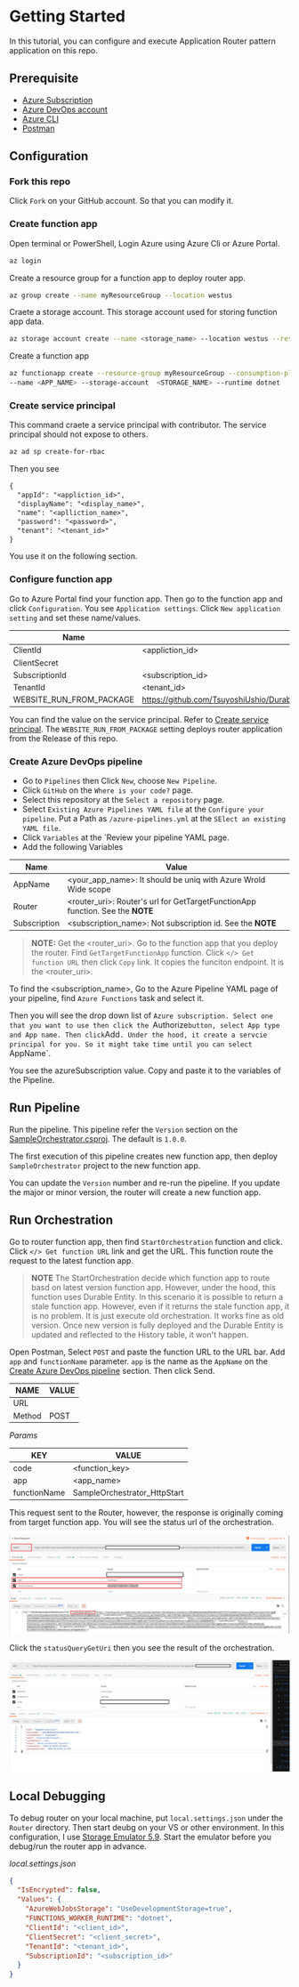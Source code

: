 # Getting Started

In this tutorial, you can configure and execute Application Router pattern application on this repo. 

## Prerequisite

- [Azure Subscription](https://azure.microsoft.com/)
- [Azure DevOps account](https://azure.microsoft.com/en-us/services/devops/)
- [Azure CLI](https://docs.microsoft.com/en-us/cli/azure/install-azure-cli?view=azure-cli-latest)
- [Postman](https://www.getpostman.com/) 

## Configuration

### Fork this repo

Click `Fork` on your GitHub account. So that you can modify it. 

### Create function app

Open terminal or PowerShell, Login Azure using Azure Cli or Azure Portal. 

```bash
az login
```

Create a resource group for a function app to deploy router app.

```bash
az group create --name myResourceGroup --location westus
```

Craete a storage account. This storage account used for storing function app data.

```bash
az storage account create --name <storage_name> --location westus --resource-group myResourceGroup --sku Standard_LRS
```

Create a function app

```bash
az functionapp create --resource-group myResourceGroup --consumption-plan-location westus \
--name <APP_NAME> --storage-account  <STORAGE_NAME> --runtime dotnet
```

### Create service principal

This command craete a service principal with contributor. The service principal should not expose to others. 

```bash
az ad sp create-for-rbac
```

Then you see 

```
{
  "appId": "<appliction_id>",
  "displayName": "<display_name>",
  "name": "<aplliction_name>",
  "password": "<password>",
  "tenant": "<tenant_id>"
}
```
You use it on the following section.

### Configure function app

Go to Azure Portal find your function app. Then go to the function app and click `Configuration`. You see `Application settings`. Click `New application setting` and set these name/values.

| Name | Value |
| ---- | ----- |
| ClientId | <appliction_id> |
| ClientSecret | <password> |
| SubscriptionId | <subscription_id> |
| TenantId | <tenant_id> |
| WEBSITE_RUN_FROM_PACKAGE | https://github.com/TsuyoshiUshio/DurableFunctionsRouter/releases/download/1.0.0/router.zip |

You can find the value on the service principal. Refer to [Create service principal](#Create-service-principal). The `WEBSITE_RUN_FROM_PACKAGE` setting deploys router application from the Release of this repo. 

### Create Azure DevOps pipeline
- Go to `Pipelines` then Click `New`, choose `New Pipeline`. 
- Click `GitHub` on the `Where is your code?` page. 
- Select this repository at the `Select a repository` page.
- Select `Existing Azure Pipelines YAML file` at the `Configure your pipeline`. Put a Path as `/azure-pipelines.yml` at the `SElect an existing YAML file`. 
- Click `Variables` at the `Review your pipeline YAML page.
- Add the following Variables 

| Name | Value |
| ---- | ----- |
| AppName | <your_app_name>: It should be uniq with Azure Wrold Wide scope|
| Router | <router_uri>: Router's url for GetTargetFunctionApp function. See the **NOTE** |
| Subscription | <subscription_name>: Not subscription id. See the **NOTE** |

> **NOTE:**
Get the <router_uri>. Go to the function app that you deploy the router. Find `GetTargetFunctionApp` function. Click `</> Get function URL` then click `Copy` link. It copies the funciton endpoint. It is the <router_uri>.

To find the <subscription_name>, Go to the Azure Pipeline YAML page of your pipeline, find `Azure Functions` task and select it. 

Then you will see the drop down list of `Azure subscription. Select one that you want to use then click the `Authorize` button, select App type and App name. Then click `Add`. Under the hood, it create a servcie principal for you. So it might take time until you can select `AppName`. 

You see the azureSubscription value. Copy and paste it to the variables of the Pipeline. 

## Run Pipeline

Run the pipeline. This pipeline refer the `Version` section on the [SampleOrchestrator.csproj](../SampleOrchestrator/SampleOrchestrator.csproj). The default is `1.0.0`.

The first execution of this pipeline creates new function app, then deploy `SampleOrchestrator` project to the new function app. 

You can update the `Version` number and re-run the pipeline. If you update the major or minor version, the router will create a new function app. 

## Run Orchestration

Go to router function app, then find `StartOrchestration` function and click. Click `</> Get function URL` link and get the URL. This function route the request to the latest function app. 

> **NOTE** The StartOrchestration decide which function app to route basd on latest version function app. However, under the hood, this function uses Durable Entity. In this scenario it is possible to return a stale function app. However, even if it returns the stale function app, it is no problem. It is just execute old orchestration. It works fine as old version. Once new version is fully deployed and the Durable Entity is updated and reflected to the History table, it won't happen.

Open Postman, Select `POST` and paste the function URL to the URL bar. Add `app` and `functionName` parameter. `app` is the name as the `AppName` on the [Create Azure DevOps pipeline](#Create-Azure-DevOps-pipeline) section. Then click Send. 

| NAME | VALUE |
| ---- | ----- |
| URL  | <StartOperation function URL> |
| Method | POST |

_Params_

| KEY | VALUE |
| --- | ----- |
| code | <function_key> |
| app  | <app_name> |
| functionName | SampleOrchestrator_HttpStart |

This request sent to the Router, however, the response is originally coming from target function app. You will see the status url of the orchestration. 

![Request for Start Orchestration](images/postman1.png)

Click the `statusQueryGetUri` then you see the result of the orchestration. 

![Status Query](images/postman2.png)

## Local Debugging

To debug router on your local machine, put `local.settings.json` under the `Router` directory. Then start deubg on your VS or other environment. In this configuration, I use [Storage Emulator 5.9](https://docs.microsoft.com/en-us/azure/storage/common/storage-use-emulator). Start the emulator before you debug/run the router app in advance. 

_local.settings.json_

```json
{
  "IsEncrypted": false,
  "Values": {
    "AzureWebJobsStorage": "UseDevelopmentStorage=true",
    "FUNCTIONS_WORKER_RUNTIME": "dotnet",
    "ClientId": "<client_id>",
    "ClientSecret": "<client_secret>",
    "TenantId": "<tenant_id>",
    "SubscriptionId": "<subscription_id>"
  }
}
```



